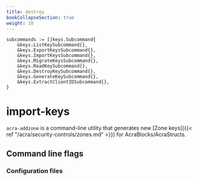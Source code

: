 ```yaml
---
title: destroy
bookCollapseSection: true
weight: 10
---
```



	subcommands := []keys.Subcommand{
		&keys.ListKeySubcommand{},
		&keys.ExportKeysSubcommand{},
		&keys.ImportKeysSubcommand{},
		&keys.MigrateKeysSubcommand{},
		&keys.ReadKeySubcommand{},
		&keys.DestroyKeySubcommand{},
		&keys.GenerateKeySubcommand{},
		&keys.ExtractClientIDSubcommand{},
	}

# import-keys

`acra-addzone` is a command-line utility that generates new [Zone keys]({{< ref "/acra/security-controls/zones.md" >}}) for AcraBlocks/AcraStructs.

## Command line flags

### Configuration files
